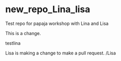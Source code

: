 # new_repo_Lina_lisa

Test repo for papaja workshop with Lina and Lisa

This is a change. 

testlina

Lisa is making a change to make a pull request. /Lisa
